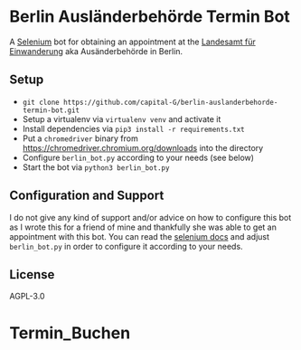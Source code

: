 # Berlin Ausländerbehörde Termin Bot

A [Selenium](https://www.selenium.dev/) bot for obtaining an appointment at the [Landesamt für Einwanderung](https://otv.verwalt-berlin.de/ams/TerminBuchen) aka Ausänderbehörde in Berlin.
## Setup

* `git clone https://github.com/capital-G/berlin-auslanderbehorde-termin-bot.git`
* Setup a virtualenv via `virtualenv venv` and activate it
* Install dependencies via `pip3 install -r requirements.txt`
* Put a `chromedriver` binary from <https://chromedriver.chromium.org/downloads> into the directory
* Configure `berlin_bot.py` according to your needs (see below)
* Start the bot via `python3 berlin_bot.py`

## Configuration and Support

I do not give any kind of support and/or advice on how to configure this bot as I wrote this for a friend of mine and thankfully she was able to get an appointment with this bot.
You can read the [selenium docs](https://selenium-python.readthedocs.io/locating-elements.html#) and adjust `berlin_bot.py` in order to configure it according to your needs.

## License

AGPL-3.0
# Termin_Buchen
